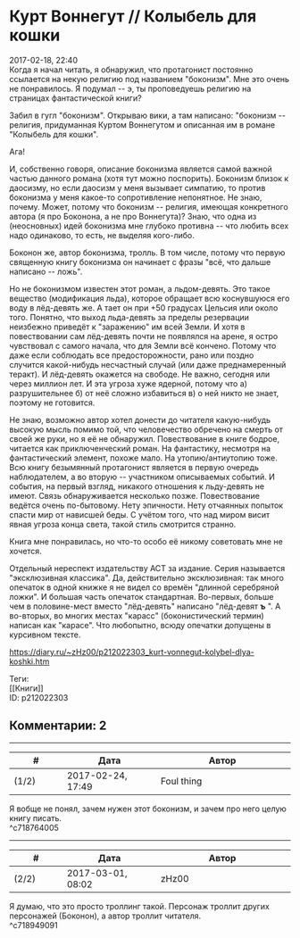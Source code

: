 Курт Воннегут // Колыбель для кошки
===================================

  
2017-02-18, 22:40  
 Когда я начал читать, я обнаружил, что протагонист постоянно ссылается на некую религию под названием "боконизм". Мне это очень не понравилось. Я подумал -- э, ты проповедуешь религию на страницах фантастической книги?   
   
 Забил в гугл "боконизм". Открываю вики, а там написано: "боконизм -- религия, придуманная Куртом Воннегутом и описанная им в романе "Колыбель для кошки".   
   
 Ага!   
   
 И, собственно говоря, описание боконизма является самой важной частью данного романа (хотя тут можно поспорить). Боконизм близок к даосизму, но если даосизм у меня вызывает симпатию, то против боконизма у меня какое-то сопротивление непонятное. Не знаю, почему. Может, потому что боконизм -- религия, имеющая конкретного автора (я про Боконона, а не про Воннегута)? Знаю, что одна из (неосновных) идей боконизма мне глубоко противна -- что любить всех надо одинаково, то есть, не выделяя кого-либо.   
   
 Боконон же, автор боконизма, тролль. В том числе, потому что первую священную книгу боконизма он начинает с фразы "всё, что дальше написано -- ложь".   
   
 Но не боконизмом известен этот роман, а льдом-девять. Это такое вещество (модификация льда), которое обращает всю коснувшуюся его воду в лёд-девять же. А тает он при +50 градусах Цельсия или около того. Понятно, что выход льда-девять за пределы резервации неизбежно приведёт к "заражению" им всей Земли. И хотя в повествовании сам лёд-девять почти не появлялся на арене, я остро чувствовал с самого начала, что для Земли всё кончено. Потому что даже если соблюдать все предосторожности, рано или поздно случится какой-нибудь несчастный случай (или даже преднамеренный теракт). И лёд-девять окажется на свободе. Не важно, сегодня или через миллион лет. И эта угроза хуже ядерной, потому что а) разрушительнее б) от неё сложно избавиться в) о ней никто не знает, поэтому не готовится.   
   
 Не знаю, возможно автор хотел донести до читателя какую-нибудь высокую мысль помимо той, что человечество обречено на смерть от своей же руки, но я её не обнаружил. Повествование в книге бодрое, читается как приключенческий роман. На фантастику, несмотря на фантастический элемент, похоже мало. На утопию/антиутопию тоже. Всю книгу безымянный протагонист является в первую очередь наблюдателем, а во вторую -- участником описываемых событий. И события, на первый взгляд, никакого отношения к льду-девять не имеют. Связь обнаруживается несколько позже. Повествование ведётся очень по-бытовому. Нету эпичности. Нету отчаянных попыток спасти мир от нависшей беды. С учётом того, что над миром висит явная угроза конца света, такой стиль смотрится странно.   
   
 Книга мне понравилась, но что-то особо её никому советовать мне не хочется.   
   
 Отдельный нереспект издательству АСТ за издание. Серия называется "эксклюзивная классика". Да, действительно эксклюзивная: так много опечаток в одной книжке я не видел со времён "длинной серебряной ложки". И большая часть опечаток стандартная. Во-первых, больше чем в половине-мест вместо "лёд-девять" написано "лёд-девят  **ъ**  ". А во-вторых, во многих местах "карасс" (боконистический термин) написан как "карасе". Что любопытно, всюду опечатки допущены в курсивном тексте.   
  
<https://diary.ru/~zHz00/p212022303_kurt-vonnegut-kolybel-dlya-koshki.htm>  
  
Теги:  
[[Книги]]  
ID: p212022303  


Комментарии: 2
--------------

  


---



|         #         |              Дата              |                     Автор                     |           ID           |
| --- | --- | --- | --- |
| (1/2) | 2017-02-24, 17:49 | Foul thing | c718764005 |

  
 Я вобще не понял, зачем нужен этот боконизм, и зачем про него целую книгу писать.   
 ^c718764005

---



|         #         |              Дата              |                     Автор                     |           ID           |
| --- | --- | --- | --- |
| (2/2) | 2017-03-01, 08:02 | zHz00 | c718949091 |

  
 Я думаю, что это просто троллинг такой. Персонаж троллит других персонажей (Боконон), а автор троллит читателя.   
 ^c718949091